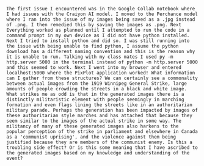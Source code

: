 	The first issue I encountered was in the Google Collab notebook where I had issues with the Craiyon AI model. I moved to the Perchance model where I ran into the issue of my images being saved as a .jpg instead of .png. I then remedied this by saving the images as .png. Next Everything worked as planned until I attempted to run the code in a command prompt in my own device as I did not have python installed. Next I tried to install python and did so. I was still running into the issue with being unable to find python, I assume the python download has a different naming convention and this is the reason why it is unable to run. Talking with my class mates I used py -m http.server 5000 in the terminal instead of python -m http.server 5000 and this seemed to work. Next I went into my browser and entered localhost:5000 where the PixPlot application worked! What information can I gather from these structures? We can certainly see a commonality between actual images from the 1919 Winnipeg General Strike, large amounts of people crowding the streets in a black and white image. What strikes me as odd is that in the generated images there is a distinctly militaristic element with people seemingly in marching formation and even flags lining the streets like in an authoritarian military parade. Perhaps the generation has been impacted by images of these authoritarian style marches and has attached that because they seem similar to the images of the actual strike in some way. The militancy of many of these generated images also harkens to the popular perception of the strike in parliament and elsewhere in Canada as a 'communist uprising', and the violence against them being justified because they are members of the communist enemy. Is this a troubling side effect? Or is this some meaning that I have ascribed to the generated images based on my knowledge and understanding of the event? 